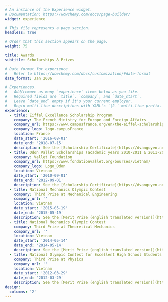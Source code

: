 ```yaml
---
# An instance of the Experience widget.
# Documentation: https://wowchemy.com/docs/page-builder/
widget: experience

# This file represents a page section.
headless: true

# Order that this section appears on the page.
weight: 75

title: Awards
subtitle: Scholarships & Prizes

# Date format for experience
#   Refer to https://wowchemy.com/docs/customization/#date-format
date_format: Jan 2006

# Experiences.
#   Add/remove as many `experience` items below as you like.
#   Required fields are `title`, `company`, and `date_start`.
#   Leave `date_end` empty if it's your current employer.
#   Begin multi-line descriptions with YAML's `|2-` multi-line prefix.
experience:
  - title: Eiffel Excellence Scholarship Program
    company: The French Ministry for Europe and Foreign Affairs
    company_url: https://www.campusfrance.org/en/the-eiffel-scholarship-program
    company_logo: logo-campusFrance
    location: France
    date_start: '2016-08-01'
    date_end: '2018-07-15'
    description: See the [Scholarship Certificate](https://dvanguyen.netlify.app/uploads/Bourse_EIFFEL.pdf)
  - title: Odon Vallet Scholarships (academic years 2010-2011 & 2011-2012)
    company: Vallet Foundation
    company_url: https://www.fondationvallet.org/bourses/vietnam/
    company_logo: Logo_Odon
    location: Vietnam
    date_start: '2010-09-01'
    date_end: '2012-09-01'
    description: See the [Scholarship Certificate](https://dvanguyen.netlify.app/uploads/OdonVallet.pdf)
  - title: National Mechanics Olympic Contest
    company: Third Prize at Mechanical Engineering
    company_url: ''
    location: Vietnam
    date_start: '2015-05-19'
    date_end: '2015-05-19'
    description: See the [Merit Prize (english translated version)](https://dvanguyen.netlify.app/uploads/National_Mechanics_Olympic_Contest_Year_2015.pdf)
  - title: National Mechanics Olympic Contest
    company: Third Prize at Theoretical Mechanics
    company_url: ''
    location: Vietnam
    date_start: '2014-05-14'
    date_end: '2014-05-14'
    description: See the [Merit Prize (english translated version)](https://dvanguyen.netlify.app/uploads/National_Mechanics_Olympic_Contest_Year_2014.pdf)
  - title: National Olympic Contest for Excellent High School Students
    company: Third Prize at Physics
    company_url: ''
    location: Vietnam
    date_start: '2012-03-29'
    date_end: '2012-03-29'
    description: See the [Merit Prize (english translated version)](https://dvanguyen.netlify.app/uploads/National_Contest_for_Excellent_Student_at_High_Schools_Year_2012.pdf)
design:
  columns: '2'
---
```

